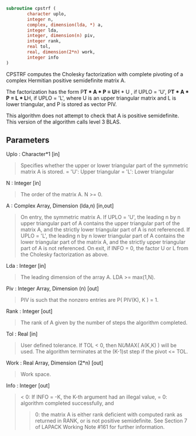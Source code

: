 ```fortran
subroutine cpstrf (
		character uplo,
		integer n,
		complex, dimension(lda, *) a,
		integer lda,
		integer, dimension(n) piv,
		integer rank,
		real tol,
		real, dimension(2*n) work,
		integer info
)
```

 CPSTRF computes the Cholesky factorization with complete
 pivoting of a complex Hermitian positive semidefinite matrix A.

 The factorization has the form
    P**T * A * P = U**H * U ,  if UPLO = 'U',
    P**T * A * P = L  * L**H,  if UPLO = 'L',
 where U is an upper triangular matrix and L is lower triangular, and
 P is stored as vector PIV.

 This algorithm does not attempt to check that A is positive
 semidefinite. This version of the algorithm calls level 3 BLAS.

## Parameters
Uplo : Character*1 [in]
> Specifies whether the upper or lower triangular part of the
> symmetric matrix A is stored.
> = 'U':  Upper triangular
> = 'L':  Lower triangular

N : Integer [in]
> The order of the matrix A.  N >= 0.

A : Complex Array, Dimension (lda,n) [in,out]
> On entry, the symmetric matrix A.  If UPLO = 'U', the leading
> n by n upper triangular part of A contains the upper
> triangular part of the matrix A, and the strictly lower
> triangular part of A is not referenced.  If UPLO = 'L', the
> leading n by n lower triangular part of A contains the lower
> triangular part of the matrix A, and the strictly upper
> triangular part of A is not referenced.
> On exit, if INFO = 0, the factor U or L from the Cholesky
> factorization as above.

Lda : Integer [in]
> The leading dimension of the array A.  LDA >= max(1,N).

Piv : Integer Array, Dimension (n) [out]
> PIV is such that the nonzero entries are P( PIV(K), K ) = 1.

Rank : Integer [out]
> The rank of A given by the number of steps the algorithm
> completed.

Tol : Real [in]
> User defined tolerance. If TOL < 0, then N*U*MAX( A(K,K) )
> will be used. The algorithm terminates at the (K-1)st step
> if the pivot <= TOL.

Work : Real Array, Dimension (2*n) [out]
> Work space.

Info : Integer [out]
> < 0: If INFO = -K, the K-th argument had an illegal value,
> = 0: algorithm completed successfully, and
> > 0: the matrix A is either rank deficient with computed rank
> as returned in RANK, or is not positive semidefinite. See
> Section 7 of LAPACK Working Note #161 for further
> information.

